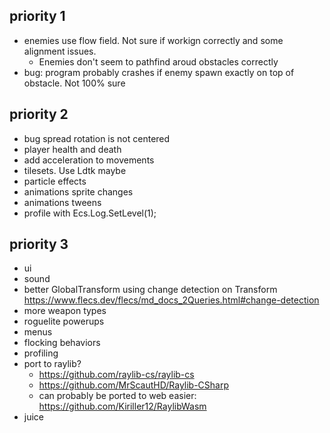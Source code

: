 ## priority 1
- enemies use flow field. Not sure if workign correctly and some alignment issues.
  - Enemies don't seem to pathfind aroud obstacles correctly
- bug: program probably crashes if enemy spawn exactly on top of obstacle. Not 100% sure

## priority 2
- bug spread rotation is not centered
- player health and death
- add acceleration to movements
- tilesets. Use Ldtk maybe
- particle effects
- animations sprite changes
- animations tweens
- profile with Ecs.Log.SetLevel(1);

## priority 3
- ui
- sound
- better GlobalTransform using change detection on Transform https://www.flecs.dev/flecs/md_docs_2Queries.html#change-detection
- more weapon types
- roguelite powerups
- menus
- flocking behaviors
- profiling
- port to raylib?
  - https://github.com/raylib-cs/raylib-cs
  - https://github.com/MrScautHD/Raylib-CSharp
  - can probably be ported to web easier: https://github.com/Kiriller12/RaylibWasm
- juice
